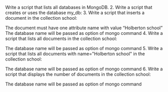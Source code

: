 Write a script that lists all databases in MongoDB.
2. Write a script that creates or uses the database my_db:
3. Write a script that inserts a document in the collection school:

The document must have one attribute name with value “Holberton school”
The database name will be passed as option of mongo command
4. Write a script that lists all documents in the collection school:

The database name will be passed as option of mongo command
5. Write a script that lists all documents with name="Holberton school" in the collection school:

The database name will be passed as option of mongo command
6. Write a script that displays the number of documents in the collection school:

The database name will be passed as option of mongo command


